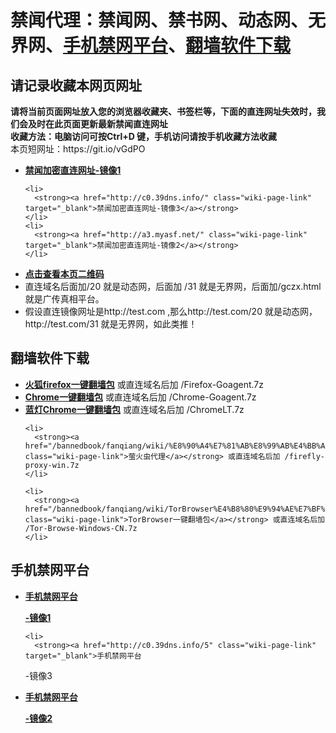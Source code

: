 <h1>禁闻代理：禁闻网、禁书网、动态网、无界网、<a href="#mobilejinwang">手机禁网平台</a>、<a href="#fanqiangsoft">翻墙软件下载</a></h1> 
<h2>请记录收藏本网页网址</h2>
<strong>请将当前页面网址放入您的浏览器收藏夹、书签栏等，下面的直连网址失效时，我们会及时在此页面更新最新禁闻直连网址 
<br>收藏方法：电脑访问可按Ctrl+D 键，手机访问请按手机收藏方法收藏</strong>
<br>本页短网址：https://git.io/vGdPO


<div class="boxed-group-inner wiki-auxiliary-content wiki-auxiliary-content-no-bg">

  <ul class="wiki-pages" data-filterable-for="wiki-pages-filter" data-filterable-type="substring">
 <li>
      <strong><a href="http://a8.168dns.info/" class="wiki-page-link" target="_blank">禁闻加密直连网址-镜像1</a></strong>
    </li>

    <li>
      <strong><a href="http://c0.39dns.info/" class="wiki-page-link" target="_blank">禁闻加密直连网址-镜像3</a></strong>
    </li>
    <li>
      <strong><a href="http://a3.myasf.net/" class="wiki-page-link" target="_blank">禁闻加密直连网址-镜像2</a></strong>
    </li>
 <li>
 <strong><a href="https://cloud.githubusercontent.com/assets/4361923/9572222/560db836-4fef-11e5-9467-25ebfe3e460b.jpg" target="_blank">点击查看本页二维码</a></strong>
    </li>
 <li>
     直连域名后面加/20 就是动态网，后面加 /31 就是无界网，后面加/gczx.html就是广传真相平台。
    </li>
 <li>
假设直连镜像网址是http://test.com ,那么http://test.com/20 就是动态网，http://test.com/31 就是无界网，如此类推！
    </li>

  </ul>

</div>

<h2>翻墙软件下载</h2><a name="fanqiangsoft"></a>
<div class="boxed-group-inner wiki-auxiliary-content wiki-auxiliary-content-no-bg">
  <ul class="wiki-pages" data-filterable-for="wiki-pages-filter" data-filterable-type="substring">

 <li>
      <strong><a href="/bannedbook/fanqiang/wiki/%E7%81%AB%E7%8B%90firefox%E4%B8%80%E9%94%AE%E7%BF%BB%E5%A2%99%E5%8C%85" class="wiki-page-link">火狐firefox一键翻墙包</a></strong> 或直连域名后加 /Firefox-Goagent.7z
    </li>    
    <li>
      <strong><a href="/bannedbook/fanqiang/wiki/Chrome%E4%B8%80%E9%94%AE%E7%BF%BB%E5%A2%99%E5%8C%85" class="wiki-page-link">Chrome一键翻墙包</a></strong> 或直连域名后加 /Chrome-Goagent.7z
    </li>
    <li>
      <strong><a href="/bannedbook/fanqiang/wiki/%E8%93%9D%E7%81%AFChrome%E4%B8%80%E9%94%AE%E7%BF%BB%E5%A2%99%E5%8C%85" class="wiki-page-link">蓝灯Chrome一键翻墙包</a></strong> 或直连域名后加 /ChromeLT.7z
    </li>

    <li>
      <strong><a href="/bannedbook/fanqiang/wiki/%E8%90%A4%E7%81%AB%E8%99%AB%E4%BB%A3%E7%90%86" class="wiki-page-link">萤火虫代理</a></strong> 或直连域名后加 /firefly-proxy-win.7z
    </li>

    <li>
      <strong><a href="/bannedbook/fanqiang/wiki/TorBrowser%E4%B8%80%E9%94%AE%E7%BF%BB%E5%A2%99%E5%8C%85" class="wiki-page-link">TorBrowser一键翻墙包</a></strong> 或直连域名后加 /Tor-Browse-Windows-CN.7z
    </li>

  </ul>
</div>

<h2>手机禁网平台</h2><a name="mobilejinwang"></a>
<div class="boxed-group-inner wiki-auxiliary-content wiki-auxiliary-content-no-bg">
  <ul class="wiki-pages" data-filterable-for="wiki-pages-filter" data-filterable-type="substring">

  <li>
      <strong><a href="http://a3.myasf.net/5" class="wiki-page-link" target="_blank">手机禁网平台


-镜像1</a></strong>
    </li>

    <li>
      <strong><a href="http://c0.39dns.info/5" class="wiki-page-link" target="_blank">手机禁网平台


-镜像3</a></strong>
    </li>
    <li>
      <strong><a href="http://a8.168dns.info/5" class="wiki-page-link" target="_blank">手机禁网平台


-镜像2</a></strong>
    </li>

  </ul>
</div>
